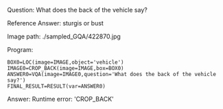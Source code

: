 Question: What does the back of the vehicle say?

Reference Answer: sturgis or bust

Image path: ./sampled_GQA/422870.jpg

Program:

```
BOX0=LOC(image=IMAGE,object='vehicle')
IMAGE0=CROP_BACK(image=IMAGE,box=BOX0)
ANSWER0=VQA(image=IMAGE0,question='What does the back of the vehicle say?')
FINAL_RESULT=RESULT(var=ANSWER0)
```
Answer: Runtime error: 'CROP_BACK'

